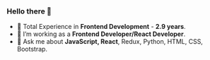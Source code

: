  ###    Hello there 👋

- 🔭 Total Experience in <b>Frontend Development</b> - <b>2.9 years</b>.
- 🔭 I’m working as a <b>Frontend Developer/React Developer</b>.
- 💬 Ask me about <b>JavaScript, React</b>, Redux, Python, HTML, CSS, Bootstrap.
